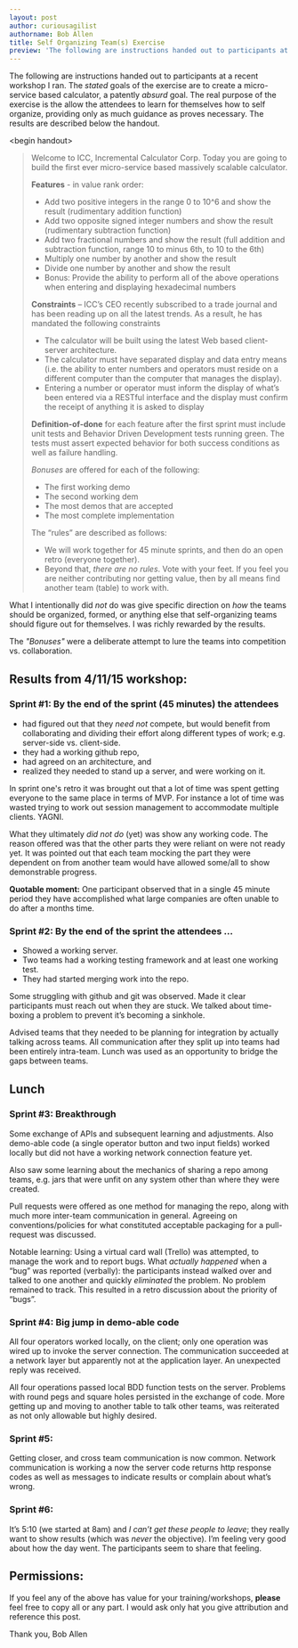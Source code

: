 ```yaml
---
layout: post
author: curiousagilist
authorname: Bob Allen
title: Self Organizing Team(s) Exercise
preview: 'The following are instructions handed out to participants at a recent workshop I ran. The stated goals of the exercise are to create a micro-service based calculator, a patently *absurd* goal. The real purpose of the exercise is the allow the attendees to learn for themselves how to self organize, providing only as much guidance as proves necessary.'
---
```




The following are instructions handed out to participants at a recent workshop I ran. The *stated* goals of the exercise are to create a micro-service based calculator, a patently *absurd* goal. The real purpose of the exercise is the allow the attendees to learn for themselves how to self organize, providing only as much guidance as proves necessary. The results are described below the handout.


&lt;begin handout&gt;

> Welcome to ICC, Incremental Calculator Corp. Today you are going to build the first ever micro-service based massively scalable calculator.
> 
> 
> **Features** - in value rank order:
> 
> - Add two positive integers in the range 0 to 10^6 and show the result (rudimentary addition function)
> - Add two opposite signed integer numbers and show the result (rudimentary subtraction function)
> - Add two fractional numbers and show the result (full addition and subtraction function, range 10 to minus 6th, to 10 to the 6th)
> - Multiply one number by another and show the result
> - Divide one number by another and show the result
> - Bonus: Provide the ability to perform all of the above operations when entering and displaying hexadecimal numbers
> 
> **Constraints** – ICC’s CEO recently subscribed to a trade journal and has been reading up on all the latest trends. As a result, he has mandated the following constraints
> 
> - The calculator will be built using the latest Web based client-server architecture.
> - The calculator must have separated display and data entry means (i.e. the ability to enter numbers and operators must reside on a different computer than the computer that manages the display). 
> - Entering a number or operator must inform the display of what’s been entered via a RESTful interface and the display must confirm the receipt of anything it is asked to display
> 
> 
> **Definition-of-done** for each feature after the first sprint must include unit tests and Behavior Driven Development tests running green. The tests must assert expected behavior for both success conditions as well as failure handling.
> 
> *Bonuses* are offered for each of the following:
> 
> - The first working demo
> - The second working dem
> - The most demos that are accepted
> - The most complete implementation
> 
> 
> 
> The “rules” are described as follows:
> 
> - We will work together for 45 minute sprints, and then do an open retro (everyone together).
> - Beyond that, *there are no rules*.  Vote with your feet. If you feel you are neither contributing nor getting value, then by all means find another team (table) to work with.


What I intentionally did *not* do was give specific direction on *how* the teams should be organized, formed, or anything else that self-organizing teams should figure out for themselves. I was richly rewarded by the results.


The *"Bonuses"* were a deliberate attempt to lure the teams into competition vs. collaboration.


## Results from 4/11/15 workshop:
###   Sprint #1: By the end of the sprint (45 minutes) the attendees


- had figured out that they *need not* compete, but would benefit from collaborating and dividing their effort along different types of work; e.g. server-side vs. client-side. 
- they had a working github repo, 
- had agreed on an architecture, and
- realized they needed to stand up a server, and were working on it.


In sprint one's retro it was brought out that a lot of time was spent getting everyone to the same place in terms of MVP. For instance a lot of time was wasted trying to work out session management to accommodate multiple clients. YAGNI.


What they ultimately *did not do* (yet) was show any working code. The reason offered was that the other parts they were reliant on were not ready yet. It was pointed out that each team mocking the part they were dependent on from another team would have allowed some/all to show demonstrable progress.


**Quotable moment:** One participant observed that in a single 45 minute period they have accomplished what large companies are often unable to do after a months time.

### Sprint #2: By the end of the sprint the attendees …

- Showed a working server.
- Two teams had a working testing framework and at least one working test.
- They had started merging work into the repo.



Some struggling with github and git was observed. Made it clear participants must reach out when they are stuck. We talked about time-boxing a problem to prevent it’s becoming a sinkhole.


Advised teams that they needed to be planning for integration by actually talking across teams. All communication after they split up into teams had been entirely intra-team. Lunch was used as an opportunity to bridge the gaps between teams.


## Lunch 

### Sprint #3:  Breakthrough 

Some exchange of APIs and subsequent learning and adjustments. Also demo-able code (a single operator button and two input fields) worked locally but did not have a working network connection feature yet.


Also saw some learning about the mechanics of sharing a repo among teams, e.g. jars that were unfit on any system other than where they were created.


Pull requests were offered as one method for managing the repo, along with much more inter-team communication in general. Agreeing on conventions/policies for what constituted acceptable packaging for a pull-request was discussed.


Notable learning: Using a virtual card wall (Trello) was attempted, to manage the work and to report bugs. What *actually happened* when a “bug” was reported (verbally): the participants instead walked over and talked to one another and quickly *eliminated* the problem. No problem remained to track. This resulted in a retro discussion about the priority of “bugs”.


### Sprint #4: Big jump in demo-able code 
All four operators worked locally, on the client; only one operation was wired up to invoke the server connection. The communication succeeded at a network layer but apparently not at the application layer. An unexpected reply was received.


All four operations passed local BDD function tests on the server. Problems with round pegs and square holes persisted in the exchange of code. More getting up and moving to another table to talk other teams, was reiterated as not only allowable but highly desired.


### Sprint #5: 
Getting closer, and cross team communication is now common. Network communication is working a now the server code returns http response codes as well as messages to indicate results or complain about what’s wrong.


### Sprint #6: 
It’s 5:10 (we started at 8am) and *I can’t get these people to leave*; they really want to show results (which was *never* the objective). I’m feeling very good about how the day went. The participants seem to share that feeling.


## Permissions:
If you feel any of the above has value for your training/workshops, **please** feel free to copy all or any part. I would ask only hat you give attribution and reference this post.


Thank you, Bob Allen
